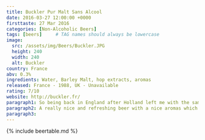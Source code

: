 ```yaml
---
title: Buckler Pur Malt Sans Alcool
date: 2016-03-27 12:00:00 +0000
firsttaste: 27 Mar 2016
categories: [Non-Alcoholic Beers]
tags: [beers]     # TAG names should always be lowercase
image:
  src: /assets/img/Beers/Buckler.JPG
  height: 240
  width: 240
  alt: Buckler
country: France
abv: 0.3%
ingredients: Water, Barley Malt, hop extracts, aromas
released: France - 1988, UK - Unavailable
rating: 7/10
website: http://buckler.fr/
paragraph1: So being back in England after Holland left me with the same selection of non-alcoholic beers I had tried before, and it took a trip to France the following year for me to be able to try another new one and unknown to me then this would become a staple beer for my many trips to France.
paragraph2: A really nice and refreshing beer with a nice aromas which didn't leave that much of a bitter after taste. The only thing to score it down is the 0.3% ABV
paragraph3: 
---
```

{% include beertable.md %}
